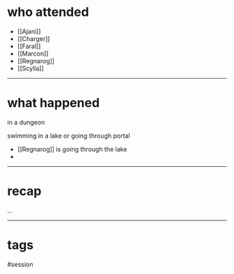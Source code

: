 # who attended

- [[Ajani]]
- [[Charger]]
- [[Faral]]
- [[Marcon]]
- [[Regnarog]]
- [[Scylla]]

---
# what happened

in a dungeon

swimming in a lake or going through portal
- [[Regnarog]] is going through the lake
- 

---
# recap

...

---
# tags

#session